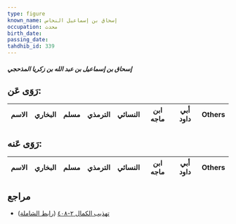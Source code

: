 ```yaml
---
type: figure
known_name: إسحاق بن إسماعيل النحاس
occupation: محدث
birth_date:
passing_date:
tahdhib_id: 339
---
```

##### إسحاق بن إسماعيل بن عبد الله بن زكريا المذحجي

## رَوَى عَن:
| الاسم | البخاري | مسلم | الترمذي | النسائي | ابن ماجه | أبي داود | Others |
| ----- | ------- | ---- | ------- | ------- | -------- | -------- | ------ |
## رَوَى عَنه:
| الاسم | البخاري | مسلم | الترمذي | النسائي | ابن ماجه | أبي داود | Others |
| ----- | ------- | ---- | ------- | ------- | -------- | -------- | ------ |
## مراجع
- [تهذيب الكمال ٢-٤٠٨](obsidian://open?vault=Tahdhib-al-Kamal&file=Figures/٣٣٩-إسحاق%20بن%20إسماعيل%20بن%20عبد%20الله%20بن%20زكريا%20المذحجي) ([رابط الشاملة](https://shamela.ws/book/3722/889))